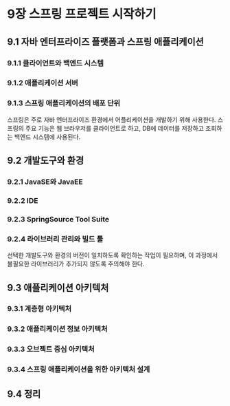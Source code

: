 # 9장 스프링 프로젝트 시작하기
## 9.1   자바 엔터프라이즈 플랫폼과 스프링 애플리케이션
### 9.1.1 클라이언트와 백엔드 시스템
### 9.1.2 애플리케이션 서버
### 9.1.3 스프링 애플리케이션의 배포 단위

스프링은 주로 자바 엔터프라이즈 환경에서 어플리케이션을 개발하기 위해 사용한다.
스프링의 주요 기능은 웹 브라우저를 클라이언트로 하고, DB에 데이터를 저장하고 조회하는 백엔드 시스템에 사용된다.

## 9.2   개발도구와 환경
### 9.2.1 JavaSE와 JavaEE
### 9.2.2 IDE
### 9.2.3 SpringSource Tool Suite
### 9.2.4 라이브러리 관리와 빌드 툴

선택한 개발도구와 환경의 버전이 일치하도록 확인하는 작업이 필요하며, 이 과정에서 불필요한 라이브러리가 추가되지 않도록 주의해야 한다.

## 9.3   애플리케이션 아키텍처
### 9.3.1 계층형 아키텍처
### 9.3.2 애플리케이션 정보 아키텍처
### 9.3.3 오브젝트 중심 아키텍처
### 9.3.4 스프링 애플리케이션을 위한 아키텍처 설계

## 9.4   정리